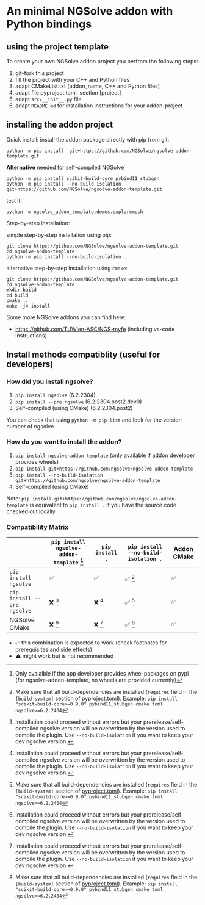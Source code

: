 # An minimal NGSolve addon with Python bindings

## using the project template
To create your own NGSolve addon project you perfrom the following steps:

1. git-fork this project
2. fill the project with your C++ and Python files
3. adapt CMakeList.txt (addon_name, C++ and Python files)
4. adapt file pyproject.toml, section [project]
5. adapt `src/__init__.py` file
6. adapt `README.md` for installation instructions for your addon-project

## installing the addon project

Quick install: install the addon package directly with pip from git:

    python -m pip install  git+https://github.com/NGSolve/ngsolve-addon-template.git


**Alternative** needed for self-compiled NGSolve

    python -m pip install scikit-build-core pybind11_stubgen 
    python -m pip install --no-build-isolation git+https://github.com/NGSolve/ngsolve-addon-template.git


test it:

    python -m ngsolve_addon_template.demos.exploremesh

Step-by-step installation:

simple step-by-step installation using pip:

    git clone https://github.com/NGSolve/ngsolve-addon-template.git
    cd ngsolve-addon-template
    python -m pip install --no-build-isolation .

alternative step-by-step installation using `cmake`:

    git clone https://github.com/NGSolve/ngsolve-addon-template.git
    cd ngsolve-addon-template
    mkdir build
    cd build
    cmake ..
    make -j4 install




Some more NGSolve addons you can find here:

  * https://github.com/TUWien-ASC/NGS-myfe (including vs-code instructions)

## Install methods compatiblity (useful for developers)

### How did you install ngsolve?

1) `pip install ngsolve` (6.2.2304)
2) `pip install --pre ngsolve` (6.2.2304.post2.dev0)
3) Self-compiled (using CMake) (6.2.2304.post2)

You can check that using `python -m pip list` and look for the version number of ngsolve.

### How do you want to install the addon?

1) `pip install ngsolve-addon-template` (only available if addon developer provides wheels)
2) `pip install git+https://github.com/ngsolve/ngsolve-addon-template`
3) `pip install --no-build-isolation git+https://github.com/ngsolve/ngsolve-addon-template`
4) Self-compiled (using CMake)

Note: `pip install git+https://github.com/ngsolve/ngsolve-addon-template` is equivalent to `pip install .` if you have the source code checked out locally.

### Compatibility Matrix

|                                          | `pip install ngsolve-addon-template` [^1] | `pip install .`                      | `pip install --no-build-isolation .` | Addon CMake                           |
|------------------------------------------|-------------------------------------------|--------------------------------------|--------------------------------------|---------------------------------------|
| `pip install ngsolve`                    | ✅                                        | ✅                                   | ✅ [^2]                              | ✅                                    |
| `pip install --pre ngsolve`              | ❌ [^3]                                   | ❌ [^3]                              | ✅ [^2]                              | ✅                                    |
| NGSolve CMake                            | ❌ [^3]                                   | ❌ [^3]                              | ✅ [^2]                              | ✅                                    |

- ✅ this combination is expected to work (check footnotes for prerequisites and side effects)
- ⚠️ might work but is not recommended
[^1]: Only avaialble if the app developer provides wheel packages on pypi (for ngsolve-addon-template, no wheels are provided currently)
[^2]: Make sure that all build-dependencies are installed (`requires` field in the `[build-system]` section of [pyproject.toml](https://github.com/NGSolve/ngsolve-addon-template/blob/advanced/pyproject.toml)). Example: `pip install "scikit-build-core>=0.9.0" pybind11_stubgen cmake toml ngsolve>=6.2.2404`
[^3]: Installation could proceed without errrors but your prerelease/self-compiled ngsolve version will be overwritten by the version used to compile the plugin. Use `--no-build-isolation` if you want to keep your dev ngsolve version.

